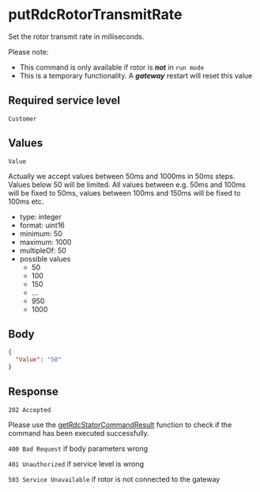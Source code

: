 # putRdcRotorTransmitRate

Set the rotor transmit rate in milliseconds.

Please note:

- This command is only available if rotor is ***not*** in `run mode`
- This is a temporary functionality. A ***gateway*** restart will reset this value

## Required service level

`Customer`

## Values

`Value`

Actually we accept values between 50ms and 1000ms in 50ms steps. Values below 50 will be limited. All values between e.g. 50ms and 100ms will be fixed to 50ms, values between 100ms and 150ms will be fixed to 100ms etc.

- type: integer
- format: uint16
- minimum: 50
- maximum: 1000
- multipleOf: 50
- possible values
  - 50
  - 100
  - 150
  - ...
  - 950
  - 1000

## Body

```json
{
  "Value": "50"
}
```

## Response

`202 Accepted`

Please use the [getRdcStatorCommandResult](../RdcStator/getRdcStatorCommandResult.md) function to check if the command has been executed successfully.

`400 Bad Request` if body parameters wrong

`401 Unauthorized` if service level is wrong

`503 Service Unavailable` if rotor is not connected to the gateway

